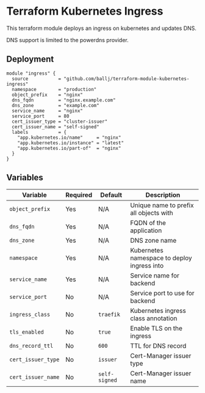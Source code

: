 # Terraform Kubernetes Ingress

This terraform module deploys an ingress on kubernetes and updates DNS.

DNS support is limited to the powerdns provider.

## Deployment

```
module "ingress" {
  source           = "github.com/ballj/terraform-module-kubernetes-ingress"
  namespace        = "production"
  object_prefix    = "nginx"
  dns_fqdn         = "nginx.example.com"
  dns_zone         = "example.com"
  service_name     = "nginx"
  service_port     = 80
  cert_issuer_type = "cluster-issuer"
  cert_issuer_name = "self-signed"
  labels           = {
    "app.kubernetes.io/name"     = "nginx"
    "app.kubernetes.io/instance" = "latest"
    "app.kubernetes.io/part-of"  = "nginx"
  }
}
```

## Variables

| Variable              | Required | Default          | Description                                        |
| --------------------- | -------- | -------          | -------------------------------------------------- |
| `object_prefix`       | Yes      | N/A              | Unique name to prefix all objects with             |
| `dns_fqdn`            | Yes      | N/A              | FQDN of the application                            |
| `dns_zone`            | Yes      | N/A              | DNS zone name                                      |
| `namespace`           | Yes      | N/A              | Kubernetes namespace to deploy ingress into        |
| `service_name`        | Yes      | N/A              | Service name for backend                           |
| `service_port`        | No       | N/A              | Service port to use for backend                    |
| `ingress_class`       | No       | `traefik`        | Kubernetes ingress class annotation                |
| `tls_enabled`         | No       | `true`           | Enable TLS on the ingress                          |
| `dns_record_ttl`      | No       | `600`            | TTL for DNS record                                 |
| `cert_issuer_type`    | No       | `issuer`         | Cert-Manager issuer type                           |
| `cert_issuer_name`    | No       | `self-signed`    | Cert-Manager issuer name                           |
